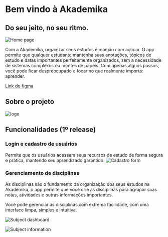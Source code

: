 # Bem vindo à Akademika
## Do seu jeito, no seu ritmo.

![Home page](https://github.com/user-attachments/assets/0389e739-76f0-411d-8eb1-3a82a089bef5)


Com a Akademika, organizar seus estudos é mamão com açúcar. O app permite que qualquer estudante mantenha suas anotações, tópicos de estudo e datas importantes perfeitamente organizados, sem a necessidade de sistemas complexos ou montes de papéis. Com apenas alguns passos, você pode ficar despreocupado e focar no que realmente importa: aprender.

[Link do figma](https://www.figma.com/design/q9mR5Wp2TJW44F6dgbJxMd/Akademika?node-id=44-21&t=scNMNx8ve1yYBw8p-0)

## Sobre o projeto
![logo](https://github.com/user-attachments/assets/17fcbafc-b4b7-4306-ae2f-408124106195)

## Funcionalidades (1º release)

### Login e cadastro de usuários

Permite que os usuários acessem seus recursos de estudo de forma segura e prática, mantendo seu aprendizado garantido.
![Cadastro form](https://github.com/user-attachments/assets/c1b4a13e-9ae1-4d5e-8abc-a1ee24742747)

### Gerenciamento de disciplinas

As disciplinas são o fundamento da organização dos seus estudos na Akademika, o app permite que você crie as disciplinas para agrupar suas notas, atividades e outras informações importantes.

Você pode gerenciar as disciplinas com extrema facilidade, com uma interface limpa, simples e intuitiva.

![Subject dashboard](https://github.com/user-attachments/assets/59035132-a161-43bd-aff3-026bb6c030ca)

![Subject information](https://github.com/user-attachments/assets/ce2a9052-8b96-404b-8baa-08f814edfe7e)


